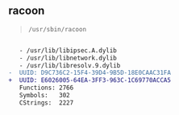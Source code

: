 ## racoon

> `/usr/sbin/racoon`

```diff

   - /usr/lib/libipsec.A.dylib
   - /usr/lib/libnetwork.dylib
   - /usr/lib/libresolv.9.dylib
-  UUID: D9C736C2-15F4-39D4-9B5D-18E0CAAC31FA
+  UUID: E6026005-64EA-3FF3-963C-1C69770ACCA5
   Functions: 2766
   Symbols:   302
   CStrings:  2227

```
